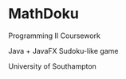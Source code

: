 # MathDoku

Programming II Coursework 

 Java + JavaFX Sudoku-like game

University of Southampton 
